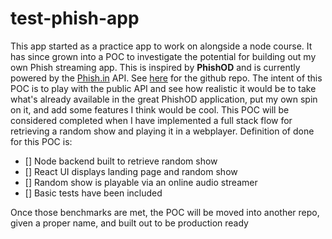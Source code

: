 # test-phish-app

This app started as a practice app to work on alongside a node course. It has since grown into a POC to investigate the potential for building out my own Phish streaming app. This is inspired by **PhishOD** and is currently powered by the [Phish.in](https://phish.in/api-docs) API. See [here](https://github.com/jcraigk/phishin) for the github repo. The intent of this POC is to play with the public API and see how realistic it would be to take what's already available in the great PhishOD application, put my own spin on it, and add some features I think would be cool. This POC will be considered completed when I have implemented a full stack flow for retrieving a random show and playing it in a webplayer. Definition of done for this POC is:

- [] Node backend built to retrieve random show
- [] React UI displays landing page and random show
- [] Random show is playable via an online audio streamer
- [] Basic tests have been included

Once those benchmarks are met, the POC will be moved into another repo, given a proper name, and built out to be production ready
